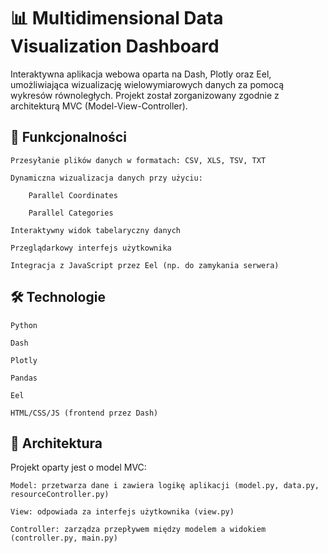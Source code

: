 # 📊 Multidimensional Data Visualization Dashboard

Interaktywna aplikacja webowa oparta na Dash, Plotly oraz Eel, umożliwiająca wizualizację wielowymiarowych danych za pomocą wykresów równoległych. Projekt został zorganizowany zgodnie z architekturą MVC (Model-View-Controller).

## 🚀 Funkcjonalności

    Przesyłanie plików danych w formatach: CSV, XLS, TSV, TXT

    Dynamiczna wizualizacja danych przy użyciu:

        Parallel Coordinates

        Parallel Categories

    Interaktywny widok tabelaryczny danych

    Przeglądarkowy interfejs użytkownika

    Integracja z JavaScript przez Eel (np. do zamykania serwera)

## 🛠 Technologie

    Python

    Dash

    Plotly

    Pandas

    Eel

    HTML/CSS/JS (frontend przez Dash)

## 🧩 Architektura

Projekt oparty jest o model MVC:

    Model: przetwarza dane i zawiera logikę aplikacji (model.py, data.py, resourceController.py)

    View: odpowiada za interfejs użytkownika (view.py)

    Controller: zarządza przepływem między modelem a widokiem (controller.py, main.py)